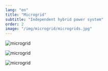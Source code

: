 ```yaml
---
lang: "en"
title: "Microgrid"
subtitle: "Independent hybrid power system"
order: 2
image: "/img/microgrid/microgrids.jpg"
---
```


![microgrid](/img/microgrid/10.png)

![microgrid](/img/microgrid/microgrid__small.jpg)

![microgrid](/img/microgrid/microgrid__big.jpg)

